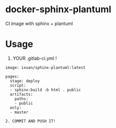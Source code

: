 # docker-sphinx-plantuml
CI image with sphinx + plantuml

# Usage

1. YOUR .gitlab-ci.yml !
```
image: ixuan/sphinx-plantuml:latest

pages:
  stage: deploy
  script:
  - sphinx-build -b html . public
  artifacts:
    paths:
    - public
  only:
  - master

2. COMMIT AND PUSH IT!


